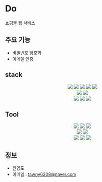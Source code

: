 # Do
쇼핑몰 웹 서비스

## 주요 기능
- 비밀번호 암호화
- 이메일 인증

## stack
<div align="center">
	<img src="https://img.shields.io/badge/Spring%20Boot-%236DB33F?style=flat&logo=Spring%20Boot&logoColor=white"/>
	<img src="https://img.shields.io/badge/Java-%23007396?style=flat&logo=Java&logoColor=white"/>
	<img src="https://img.shields.io/badge/Java-%23007396?style=flat&logo=java&logoColor=white"/>
	<img src="https://img.shields.io/badge/Java-%23007396?style=flat&logo=java&logoColor=white"/>
	<img src="https://img.shields.io/badge/MySQL-%234479A1?style=flat&logo=MySQL&logoColor=white"/> <br>
	<img src="https://img.shields.io/badge/JSTL-%234169E1?style=flat&logo=jsp&logoColor=white"/>
	<img src="https://img.shields.io/badge/AWS-%23FF9900?style=flat&logo=Amazon%20AWS&logoColor=white" /> <br>
	<img src="https://img.shields.io/badge/HTML-%23E34F26?style=flat&logo=HTML5&logoColor=E9FFEE" />
	<img src="https://img.shields.io/badge/CSS-%231572B6?style=flat&logo=CSS3&logoColor=E9FFEE"/>
	<img src="https://img.shields.io/badge/JavaScript-%23F7DF1E?style=social-square&amp;label=%20&amp;logocolor=F7DF1E&amp;link=https%3A%2F%2Fdeveloper.mozilla.org%2Fen-US%2Fdocs%2FLearn%2FFront-end_web_developer" />
</div>

## Tool
<div align="center">
	<img src="https://img.shields.io/badge/Spring Boot-green?style=flat&logo=Spring Boot&logoColor=white"/>
	<img src="https://img.shields.io/badge/Java-black?style=flat&logo=Java&logoColor=white"/>
	<img src="https://img.shields.io/badge/MYSQL-blue?style=flat&logo=MYSQL&logoColor=white"/> <br>
	<img src="https://img.shields.io/badge/JSTL-%234169E1?style=flat&logo=JSTL&logoColor=white"/>
	<img src="https://img.shields.io/badge/AWS-yellow?style=flat&logo=AWS&logoColor=white" /> <br>
	<img src="https://img.shields.io/badge/HTML-darkorange?style=flat&logo=HTML&logoColor=white" />
	<img src="https://img.shields.io/badge/CSS-#808080?style=flat&logo=CSS&logoColor=white"/>
	<img src="https://img.shields.io/badge/JavaScript-#006400?style=flat&logo=JavaScript&logoColor=white"/>
</div>

## 정보 
- 원영도
- 이메일 : tawny6308@naver.com



